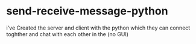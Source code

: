 # send-receive-message-python
i've Created the server and client with the python which they can connect toghther and chat with each other in the (no GUI)
